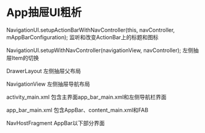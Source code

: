 # App抽屉UI粗析

NavigationUI.setupActionBarWithNavController(this, navController, mAppBarConfiguration);
监听和改变ActionBar上的标题和图标

NavigationUI.setupWithNavController(navigationView, navController);
左侧抽屉Item的切换

DrawerLayout
左侧抽屉父布局

NavigationView
左侧抽屉导航布局

activity\_main.xml
包含主界面app\_bar\_main.xml和左侧导航栏界面

app\_bar\_main.xml
包含AppBar、content\_main.xml和FAB

NavHostFragment
AppBar以下部分界面